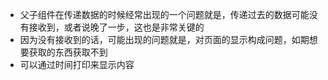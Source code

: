 - 父子组件在传递数据的时候经常出现的一个问题就是，传递过去的数据可能没有接收到，或者说晚了一步，这也是非常关键的
- 因为没有接收到的话，可能出现的问题就是，对页面的显示构成问题，如期想要获取的东西获取不到
- 可以通过时间打印来显示内容
